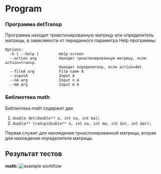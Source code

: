 # Program
### Программа detTransp
Программа находит трнаспонированную матрицу или определитель матрицы, в зависимости от переданного параметра
Help программы:
```
Options:
  -h [ --help ]         Help screen
  --action arg          Находит трнаспонированную матрицу, если action=transp.
                        Находит определитель, если action=det
  --fileA arg           File name A
  --inputA              Input A
  --nA arg              Input n A
  --mA arg              Input m A
  ```
### Библиотека math
Библиотека math содержит две 
1. `double det(double** a, int na, int ma);`
2. `double** transp(double** a, int na, int ma, int &nr, int &mr);`

Первая служит для нахождения трнаспонированной матрицы, вторая для нахождения определителя матрицы.

## Результат тестов

**math:** ![example workflow](https://github.com/5pocplus/Program/actions/workflows/main.yml/badge.svg)
